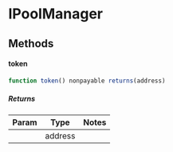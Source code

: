 # IPoolManager

## Methods

#### token

```javascript
function token() nonpayable returns(address)
```

##### Returns

| Param | Type | Notes |
| ----- | ---- | ----- |
|  | address |  |
